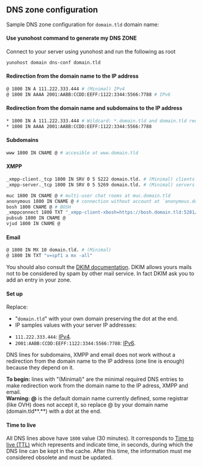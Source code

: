## DNS zone configuration

Sample DNS zone configuration for `domain.tld` domain name:

#### Use yunohost command to generate my DNS ZONE

Connect to your server using yunohost and run the following as root
```bash
yunohost domain dns-conf domain.tld
```

#### Redirection from the domain name to the IP address
```bash
@ 1800 IN A 111.222.333.444 # (Minimal) IPv4
@ 1800 IN AAAA 2001:AABB:CCDD:EEFF:1122:3344:5566:7788 # IPv6
```

#### Redirection from the domain name and subdomains to the IP address
```bash
* 1800 IN A 111.222.333.444 # Wildcard: *.domain.tld and domain.tld redirection to the IP address
* 1800 IN AAAA 2001:AABB:CCDD:EEFF:1122:3344:5566:7788
```

#### Subdomains
```bash
www 1800 IN CNAME @ # accesible at www.domain.tld
```

#### XMPP
```bash
_xmpp-client._tcp 1800 IN SRV 0 5 5222 domain.tld. # (Minimal) clients connection
_xmpp-server._tcp 1800 IN SRV 0 5 5269 domain.tld. # (Minimal) servers connection

muc 1800 IN CNAME @ # multi-user chat rooms at muc.domain.tld
anonymous 1800 IN CNAME @ # connection without account at `anonymous.domain.tld`
bosh 1800 CNAME @ # BOSH
_xmppconnect 1800 TXT "_xmpp-client-xbosh=https://bosh.domain.tld:5281/http-bind"
pubsub 1800 IN CNAME @
vjud 1800 IN CNAME @
```

#### Email
```bash
@ 1800 IN MX 10 domain.tld. # (Minimal)
@ 1800 IN TXT "v=spf1 a mx -all"
```

You should also consult the [DKIM documentation](#/dkim). DKIM allows yours mails not to be considered by spam by other mail service. In fact DKIM ask you to add an entry in your zone.

#### Set up
Replace:
- "`domain.tld`" with your own domain preserving the dot at the end.
-  IP samples values with your server IP addresses:
 * `111.222.333.444`: [IPv4](http://ip.yunohost.org/).
 * `2001:AABB:CCDD:EEFF:1122:3344:5566:7788`: [IPv6](http://ip6.yunohost.org/).

DNS lines for subdomains, XMPP and email does not work without a redirection from the domain name to the IP address (one line is enough) because they depend on it.

<div class="alert alert-info"><b>To begin:</b> lines with "(Minimal)" are the minimal required DNS entries to make redirection work from the domain name to the IP adress, XMPP and email.</div>

<div class="alert alert-warning"><b>Warning:</b> <b>@</b> is the default domain name currently defined, some registrar (like OVH) does not accept it, so replace @ by your domain name (domain.tld**.**) with a dot at the end.</div>

#### Time to live
All DNS lines above have `1800` value (30 minutes). It corresponds to [Time to live (TTL)](https://en.wikipedia.org/wiki/Time_to_live#DNS_records) which represents and indicate time, in seconds, during which the DNS line can be kept in the cache. After this time, the information must me considered obsolete and must be updated.
